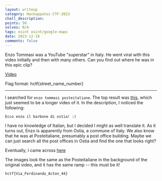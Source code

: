 ```yaml
---
layout: writeup
category: Hackappatoi-CTF-2023
chall_description:
points: 50
solves: N/A
tags: osint osint/google-maps
date: 2023-12-10
comments: false
---
```


Enzo Tommasi was a YouTube "superstar" in Italy. He went viral with this video initially and then with many others. Can you find out where he was in this epic clip?  

[Video](https://www.youtube.com/watch?v=rNta7FLxq8s&ab_channel=Team_demon_loba)  

Flag format: hctf{street_name_number}  

---

 I searched for `enzo tommasi posteitaliane`. The top result was [this](https://www.youtube.com/watch?v=0okWSROpPkM), which just seemed to be a longer video of it. In the description, I noticed the following:  

    Ecco enzo il barbone di ostia! :)

I have no knowledge of Italian, but I decided I might as well translate it. As it turns out, Enzo is apparently from Ostia, a commune of Italy. We also know that he was at Posteitaliane, presumably a post office building. Maybe we can just search all the post offices in Ostia and find the one that looks right?  

Eventually, I came across [here](https://www.google.com/maps/place/%22Poste+Italiane%22+post+office/@41.7318242,12.2907958,19.25z/data=!4m10!1m2!2m1!1sostia+poste+italiane!3m6!1s0x1325efd7b7c4f647:0x3141232819de3dbe!8m2!3d41.7317529!4d12.2911678!15sChRvc3RpYSBwb3N0ZSBpdGFsaWFuZSIDiAEBkgELcG9zdF9vZmZpY2XgAQA!16s%2Fg%2F1trrxz32?entry=ttu)  

The images look the same as the Posteitaliane in the background of the original video, and it has the same ramp -- this must be it!  

    hctf{Via_Ferdinando_Acton_44}
